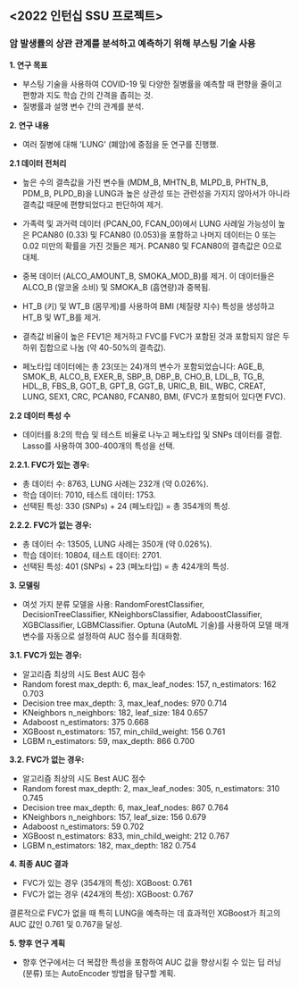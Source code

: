 ## <2022 인턴십 SSU 프로젝트>

### 암 발생률의 상관 관계를 분석하고 예측하기 위해 부스팅 기술 사용

**1. 연구 목표**
- 부스팅 기술을 사용하여 COVID-19 및 다양한 질병률을 예측할 때 편향을 줄이고 편향과 지도 학습 간의 간격을 좁히는 것.
- 질병률과 설명 변수 간의 관계를 분석.

**2. 연구 내용**
- 여러 질병에 대해 'LUNG' (폐암)에 중점을 둔 연구를 진행했.

**2.1 데이터 전처리**

- 높은 수의 결측값을 가진 변수들 (MDM_B, MHTN_B, MLPD_B, PHTN_B, PDM_B, PLPD_B)을 LUNG과 높은 상관성 또는 관련성을 가지지 않아서가 아니라 결측값 때문에 편향되었다고 판단하여 제거.
- 가족력 및 과거력 데이터 (PCAN_00, FCAN_00)에서 LUNG 사례일 가능성이 높은 PCAN80 (0.33) 및 FCAN80 (0.053)을 포함하고 나머지 데이터는 0 또는 0.02 미만의 확률을 가진 것들은 제거. PCAN80 및 FCAN80의 결측값은 0으로 대체.
- 중복 데이터 (ALCO_AMOUNT_B, SMOKA_MOD_B)를 제거. 이 데이터들은 ALCO_B (알코올 소비) 및 SMOKA_B (흡연량)과 중복됨.
- HT_B (키) 및 WT_B (몸무게)를 사용하여 BMI (체질량 지수) 특성을 생성하고 HT_B 및 WT_B를 제거.
- 결측값 비율이 높은 FEV1은 제거하고 FVC를 FVC가 포함된 것과 포함되지 않은 두 하위 집합으로 나눔 (약 40-50%의 결측값).

- 페노타입 데이터에는 총 23(또는 24)개의 변수가 포함되었습니다: AGE_B, SMOK_B, ALCO_B, EXER_B, SBP_B, DBP_B, CHO_B, LDL_B, TG_B, HDL_B, FBS_B, GOT_B, GPT_B, GGT_B, URIC_B, BIL, WBC, CREAT, LUNG, SEX1, CRC, PCAN80, FCAN80, BMI, (FVC가 포함되어 있다면 FVC).

**2.2 데이터 특성 수**
- 데이터를 8:2의 학습 및 테스트 비율로 나누고 페노타입 및 SNPs 데이터를 결합. Lasso를 사용하여 300-400개의 특성을 선택.

**2.2.1. FVC가 있는 경우:**

- 총 데이터 수: 8763, LUNG 사례는 232개 (약 0.026%).
- 학습 데이터: 7010, 테스트 데이터: 1753.
- 선택된 특성: 330 (SNPs) + 24 (페노타입) = 총 354개의 특성.

**2.2.2. FVC가 없는 경우:**

- 총 데이터 수: 13505, LUNG 사례는 350개 (약 0.026%).
- 학습 데이터: 10804, 테스트 데이터: 2701.
- 선택된 특성: 401 (SNPs) + 23 (페노타입) = 총 424개의 특성.

**3. 모델링**
- 여섯 가지 분류 모델을 사용: RandomForestClassifier, DecisionTreeClassifier, KNeighborsClassifier, AdaboostClassifier, XGBClassifier, LGBMClassifier. Optuna (AutoML 기술)를 사용하여 모델 매개 변수를 자동으로 설정하여 AUC 점수를 최대화함.

**3.1. FVC가 있는 경우:**

- 알고리즘	최상의 시도	Best AUC 점수
- Random forest	max_depth: 6, max_leaf_nodes: 157, n_estimators: 162	0.703
- Decision tree	max_depth: 3, max_leaf_nodes: 970	0.714
- KNeighbors	n_neighbors: 182, leaf_size: 184	0.657
- Adaboost	n_estimators: 375	0.668
- XGBoost	n_estimators: 157, min_child_weight: 156	0.761
- LGBM	n_estimators: 59, max_depth: 866	0.700

**3.2. FVC가 없는 경우:**

- 알고리즘	최상의 시도	Best AUC 점수
- Random forest	max_depth: 2, max_leaf_nodes: 305, n_estimators: 310	0.745
- Decision tree	max_depth: 6, max_leaf_nodes: 867	0.764
- KNeighbors	n_neighbors: 157, leaf_size: 156	0.679
- Adaboost	n_estimators: 59	0.702
- XGBoost	n_estimators: 833, min_child_weight: 212	0.767
- LGBM	n_estimators: 182, max_depth: 182	0.754

**4. 최종 AUC 결과**
- FVC가 있는 경우 (354개의 특성): XGBoost: 0.761
- FVC가 없는 경우 (424개의 특성): XGBoost: 0.767

결론적으로 FVC가 없을 때 특히 LUNG을 예측하는 데 효과적인 XGBoost가 최고의 AUC 값인 0.761 및 0.767을 달성.

**5. 향후 연구 계획**
- 향후 연구에서는 더 복잡한 특성을 포함하여 AUC 값을 향상시킬 수 있는 딥 러닝 (분류) 또는 AutoEncoder 방법을 탐구할 계획.
